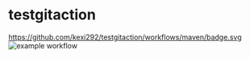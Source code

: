 # testgitaction
https://github.com/kexi292/testgitaction/workflows/maven/badge.svg
![example workflow](https://github.com/kexi292/testgitaction/actions/workflows/maven.yml/badge.svg)
